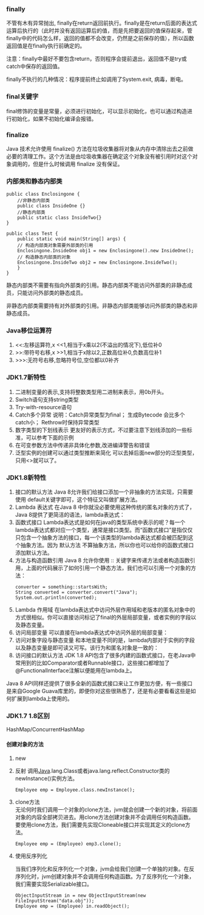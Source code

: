 ### finally

不管有木有异常抛出, finally在return返回前执行。finally是在return后面的表达式运算后执行的（此时并没有返回运算后的值，而是先把要返回的值保存起来，管finally中的代码怎么样，返回的值都不会改变，仍然是之前保存的值），所以函数返回值是在finally执行前确定的。

注意：finally中最好不要包含return，否则程序会提前退出，返回值不是try或catch中保存的返回值。

finally不执行的几种情况：程序提前终止如调用了System.exit, 病毒，断电。

### final关键字

final修饰的变量是常量，必须进行初始化，可以显示初始化，也可以通过构造进行初始化，如果不初始化编译会报错。

### finalize

Java 技术允许使用 finalize\(\) 方法在垃圾收集器将对象从内存中清除出去之前做必要的清理工作。这个方法是由垃圾收集器在确定这个对象没有被引用时对这个对象调用的，但是什么时候调用 finalize 没有保证。

### 内部类和静态内部类

```
public class Enclosingone {
    //非静态内部类
    public class InsideOne {}
    //静态内部类
    public static class InsideTwo{}
}

public class Test {
    public static void main(String[] args) {
    // 构造内部类对象需要外部类的引用
    Enclosingone.InsideOne obj1 = new Enclosingone().new InsideOne();
    // 构造静态内部类的对象
    Enclosingone.InsideTwo obj2 = new Enclosingone.InsideTwo();
    }
}
```

静态内部类不需要有指向外部类的引用。静态内部类不能访问外部类的非静态成员，只能访问外部类的静态成员。

非静态内部类需要持有对外部类的引用。非静态内部类能够访问外部类的静态和非静态成员。

### **Java移位运算符**

1. &lt;&lt;:左移运算符,x &lt;&lt;1,相当于x乘以2\(不溢出的情况下\),低位补0
2. &gt;&gt;:带符号右移,x &gt;&gt;1,相当于x除以2,正数高位补0,负数高位补1
3. &gt;&gt;&gt;:无符号右移,忽略符号位,空位都以0补齐

### JDK1.7新特性

1. 二进制变量的表示,支持将整数类型用二进制来表示，用0b开头。
2. Switch语句支持string类型 
3. Try-with-resource语句 
4. Catch多个异常 说明：Catch异常类型为final； 生成Bytecode 会比多个catch小； Rethrow时保持异常类型
5. 数字类型的下划线表示 更友好的表示方式，不过要注意下划线添加的一些标准，可以参考下面的示例
6. 在可变参数方法中传递非具体化参数,改进编译警告和错误 
7. 泛型实例的创建可以通过类型推断来简化 可以去掉后面new部分的泛型类型，只用&lt;&gt;就可以了。

### JDK1.8新特性

1. 接口的默认方法
   Java 8允许我们给接口添加一个非抽象的方法实现，只需要使用 default关键字即可，这个特征又叫做扩展方法。
2. Lambda 表达式
   在Java 8 中你就没必要使用这种传统的匿名对象的方式了，Java 8提供了更简洁的语法，lambda表达式：
3. 函数式接口
   Lambda表达式是如何在java的类型系统中表示的呢？每一个lambda表达式都对应一个类型，通常是接口类型。而“函数式接口”是指仅仅只包含一个抽象方法的接口，每一个该类型的lambda表达式都会被匹配到这个抽象方法。因为 默认方法 不算抽象方法，所以你也可以给你的函数式接口添加默认方法。
4. 方法与构造函数引用
   Java 8 允许你使用 :: 关键字来传递方法或者构造函数引用，上面的代码展示了如何引用一个静态方法，我们也可以引用一个对象的方法：
   ```
   converter = something::startsWith;
   String converted = converter.convert("Java");
   System.out.println(converted);
   ```
5. Lambda 作用域
   在lambda表达式中访问外层作用域和老版本的匿名对象中的方式很相似。你可以直接访问标记了final的外层局部变量，或者实例的字段以及静态变量。
6. 访问局部变量
   可以直接在lambda表达式中访问外层的局部变量：
7. 访问对象字段与静态变量
   和本地变量不同的是，lambda内部对于实例的字段以及静态变量是即可读又可写。该行为和匿名对象是一致的：
8. 访问接口的默认方法
   JDK 1.8 API包含了很多内建的函数式接口，在老Java中常用到的比如Comparator或者Runnable接口，这些接口都增加了@FunctionalInterface注解以便能用在lambda上。

Java 8 API同样还提供了很多全新的函数式接口来让工作更加方便，有一些接口是来自Google Guava库里的，即便你对这些很熟悉了，还是有必要看看这些是如何扩展到lambda上使用的。

### JDK1.7 1.8区别

HashMap/ConcurrentHashMap

#### 创建对象的方法

1. new
2. 反射 
   调用[Java](http://lib.csdn.net/base/java).lang.Class或者java.lang.reflect.Constructor类的newInstance\(\)实例方法。

   ```
   Employee emp = Employee.class.newInstance();
   ```

3. clone方法  
   无论何时我们调用一个对象的clone方法，jvm就会创建一个新的对象，将前面对象的内容全部拷贝进去。用clone方法创建对象并不会调用任何构造函数。要使用clone方法，我们需要先实现Cloneable接口并实现其定义的clone方法。

   ```
   Employee emp = (Employee) emp3.clone();
   ```

4. 使用反序列化

   当我们序列化和反序列化一个对象，jvm会给我们创建一个单独的对象。在反序列化时，jvm创建对象并不会调用任何构造函数。为了反序列化一个对象，我们需要实现Serializable接口。

   ```
   ObjectInputStream in = new ObjectInputStream(new FileInputStream("data.obj"));
   Employee emp = (Employee) in.readObject();
   ```



